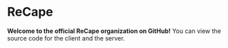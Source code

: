 # ReCape
**Welcome to the official ReCape organization on GitHub!** You can view the source code for the client and the server.
